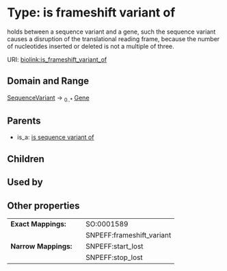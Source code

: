 
# Type: is frameshift variant of


holds between a sequence variant and a gene, such the sequence variant causes a disruption of the translational reading frame, because the number of nucleotides inserted or deleted is not a multiple of three.

URI: [biolink:is_frameshift_variant_of](https://w3id.org/biolink/vocab/is_frameshift_variant_of)


## Domain and Range

[SequenceVariant](SequenceVariant.md) ->  <sub>0..*</sub> [Gene](Gene.md)

## Parents

 *  is_a: [is sequence variant of](is_sequence_variant_of.md)

## Children


## Used by


## Other properties

|  |  |  |
| --- | --- | --- |
| **Exact Mappings:** | | SO:0001589 |
|  | | SNPEFF:frameshift_variant |
| **Narrow Mappings:** | | SNPEFF:start_lost |
|  | | SNPEFF:stop_lost |

